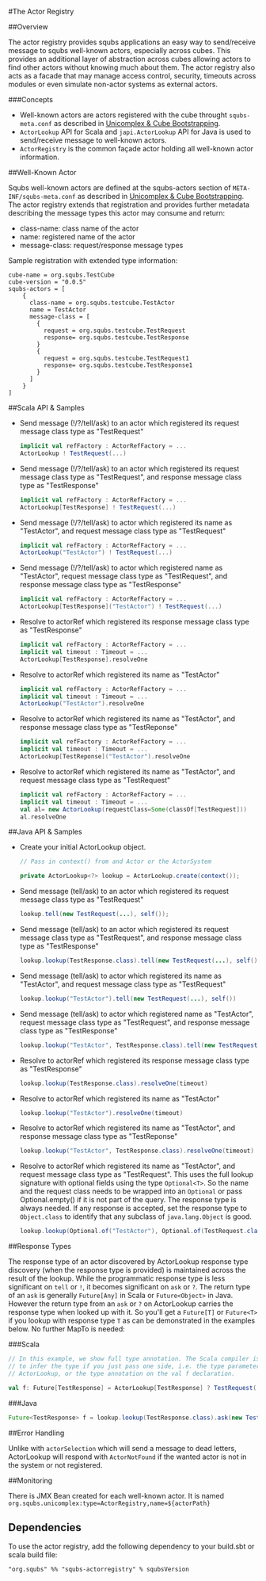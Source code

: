 
#The Actor Registry

##Overview

The actor registry provides squbs applications an easy way to send/receive message to squbs well-known actors, especially across cubes. This provides an additional layer of abstraction across cubes allowing actors to find other actors without knowing much about them. The actor registry also acts as a facade that may manage access control, security, timeouts across modules or even simulate non-actor systems as external actors.

###Concepts

* Well-known actors are actors registered with the cube throught `squbs-meta.conf` as described in [Unicomplex & Cube Bootstrapping](bootstrap.md).
* `ActorLookup` API for Scala and `japi.ActorLookup` API for Java is used to send/receive message to well-known actors.
* `ActorRegistry` is the common façade actor holding all well-known actor information. 


##Well-Known Actor

Squbs well-known actors are defined at the squbs-actors section of `META-INF/squbs-meta.conf` as described in [Unicomplex & Cube Bootstrapping](bootstrap.md). The actor registry extends that registration and provides further metadata describing the message types this actor may consume and return:

* class-name:		class name of the actor
* name:			registered name of the actor
* message-class:	request/response message types

Sample registration with extended type information:

```
cube-name = org.squbs.TestCube
cube-version = "0.0.5"
squbs-actors = [
    {
      class-name = org.squbs.testcube.TestActor
      name = TestActor
      message-class = [
        {
          request = org.squbs.testcube.TestRequest
          response= org.squbs.testcube.TestResponse
        }
        {
          request = org.squbs.testcube.TestRequest1
          response= org.squbs.testcube.TestResponse1
        }
      ]
    }
]
```

##Scala API & Samples

* Send message (!/?/tell/ask) to an actor which registered its request message class type as "TestRequest"

  ```scala
  implicit val refFactory : ActorRefFactory = ...
  ActorLookup ! TestRequest(...)  		
  ```

* Send message (!/?/tell/ask) to an actor which registered its request message class type as "TestRequest", and response message class type as "TestResponse"

  ```scala
  implicit val refFactory : ActorRefFactory = ...
  ActorLookup[TestResponse] ! TestRequest(...)
  ```

* Send message (!/?/tell/ask) to actor which registered its name as "TestActor", and request message class type as "TestRequest"

  ```scala
  implicit val refFactory : ActorRefFactory = ...
  ActorLookup("TestActor") ! TestRequest(...)
  ```

* Send message (!/?/tell/ask) to actor which registered name as "TestActor", request message class type as "TestRequest", and response message class type as "TestResponse"

  ```scala
  implicit val refFactory : ActorRefFactory = ...
  ActorLookup[TestResponse]("TestActor") ! TestRequest(...)  
  ```

* Resolve to actorRef which registered its response message class type as "TestResponse"

  ```scala
  implicit val refFactory : ActorRefFactory = ...
  implicit val timeout : Timeout = ...
  ActorLookup[TestResponse].resolveOne
  ```

* Resolve to actorRef which registered its name as "TestActor"  

  ```scala
  implicit val refFactory : ActorRefFactory = ...
  implicit val timeout : Timeout = ...
  ActorLookup("TestActor").resolveOne
  ```
  
* Resolve to actorRef which registered its name as "TestActor", and response message class type as "TestReponse" 

  ```scala
  implicit val refFactory : ActorRefFactory = ...
  implicit val timeout : Timeout = ...
  ActorLookup[TestReponse]("TestActor").resolveOne
  ```
  
* Resolve to actorRef which registered its name as "TestActor", and request message class type as "TestRequest"
 
  ```scala
  implicit val refFactory : ActorRefFactory = ...
  implicit val timeout : Timeout = ...
  val al= new ActorLookup(requestClass=Some(classOf[TestRequest]))
  al.resolveOne
  ```

##Java API & Samples

* Create your initial ActorLookup object.

  ```java
  // Pass in context() from and Actor or the ActorSystem
  
  private ActorLookup<?> lookup = ActorLookup.create(context());
  ```

* Send message (tell/ask) to an actor which registered its request message class type as "TestRequest"

  ```java
  lookup.tell(new TestRequest(...), self());
  ```

* Send message (tell/ask) to an actor which registered its request message class type as "TestRequest", and response message class type as "TestResponse"

  ```java
  lookup.lookup(TestResponse.class).tell(new TestRequest(...), self())
  ```

* Send message (tell/ask) to actor which registered its name as "TestActor", and request message class type as "TestRequest"

  ```java
  lookup.lookup("TestActor").tell(new TestRequest(...), self())
  ```

* Send message (tell/ask) to actor which registered name as "TestActor", request message class type as "TestRequest", and response message class type as "TestResponse"

  ```java
  lookup.lookup("TestActor", TestResponse.class).tell(new TestRequest(...), self())
  ```

* Resolve to actorRef which registered its response message class type as "TestResponse"

  ```java
  lookup.lookup(TestResponse.class).resolveOne(timeout)
  ```

* Resolve to actorRef which registered its name as "TestActor"  

  ```java
  lookup.lookup("TestActor").resolveOne(timeout)
  ```
  
* Resolve to actorRef which registered its name as "TestActor", and response message class type as "TestReponse" 

  ```java
  lookup.lookup("TestActor", TestResponse.class).resolveOne(timeout)
  ```
  
* Resolve to actorRef which registered its name as "TestActor", and request message class type as "TestRequest". This uses the full lookup signature with optional fields using the type `Optional<T>`. So the name and the request class needs to be wrapped into an `Optional` or pass Optional.empty() if it is not part of the query. The response type is always needed. If any response is accepted, set the response type to `Object.class` to identify that any subclass of `java.lang.Object` is good.
 
  ```java
  lookup.lookup(Optional.of("TestActor"), Optional.of(TestRequest.class), Object.class)
  ```

##Response Types

The response type of an actor discovered by ActorLookup response type discovery (when the response type is provided) is maintained across the result of the lookup. While the programmatic response type is less significant on `tell` or `!`, it becomes significant on `ask` or `?`. The return type of an `ask` is generally `Future[Any]` in Scala or `Future<Object>` in Java. However the return type from an `ask` or `?` on ActorLookup carries the response type when looked up with it. So you'll get a `Future[T]` or `Future<T>` if you lookup with response type `T` as can be demonstrated in the examples below. No further MapTo is needed:

###Scala

```scala
// In this example, we show full type annotation. The Scala compiler is able
// to infer the type if you just pass one side, i.e. the type parameter at
// ActorLookup, or the type annotation on the val f declaration.

val f: Future[TestResponse] = ActorLookup[TestResponse] ? TestRequest(...)
```

###Java

```java
Future<TestResponse> f = lookup.lookup(TestResponse.class).ask(new TestRequest(...), timeout)
```

##Error Handling

Unlike with `actorSelection` which will send a message to dead letters, ActorLookup will respond with `ActorNotFound` if the wanted actor is not in the system or not registered.

##Monitoring

There is JMX Bean created for each well-known actor. It is named `org.squbs.unicomplex:type=ActorRegistry,name=${actorPath}`



## Dependencies

To use the actor registry, add the following dependency to your build.sbt or scala build file:

```
"org.squbs" %% "squbs-actorregistry" % squbsVersion
```
